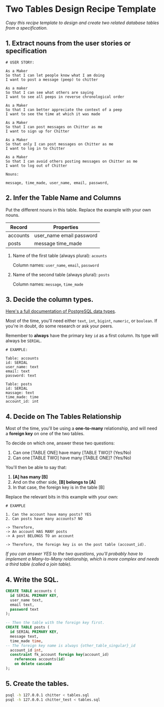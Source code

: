 # Two Tables Design Recipe Template

_Copy this recipe template to design and create two related database tables from a specification._

## 1. Extract nouns from the user stories or specification

```
# USER STORY:

As a Maker
So that I can let people know what I am doing  
I want to post a message (peep) to chitter

As a maker
So that I can see what others are saying  
I want to see all peeps in reverse chronological order

As a Maker
So that I can better appreciate the context of a peep
I want to see the time at which it was made

As a Maker
So that I can post messages on Chitter as me
I want to sign up for Chitter

As a Maker
So that only I can post messages on Chitter as me
I want to log in to Chitter

As a Maker
So that I can avoid others posting messages on Chitter as me
I want to log out of Chitter
```

```
Nouns:

message, time_made, user_name, email, password,
```

## 2. Infer the Table Name and Columns

Put the different nouns in this table. Replace the example with your own nouns.

| Record                | Properties          |
| --------------------- | ------------------  |
| accounts              | user_name email password
| posts                 | message time_made

1. Name of the first table (always plural): `acounts` 

    Column names: `user_name`, `email`, `password`

2. Name of the second table (always plural): `posts` 

    Column names: `message`, `time_made`

## 3. Decide the column types.

[Here's a full documentation of PostgreSQL data types](https://www.postgresql.org/docs/current/datatype.html).

Most of the time, you'll need either `text`, `int`, `bigint`, `numeric`, or `boolean`. If you're in doubt, do some research or ask your peers.

Remember to **always** have the primary key `id` as a first column. Its type will always be `SERIAL`.

```
# EXAMPLE:

Table: accounts
id: SERIAL
user_name: text
email: text
password: text

Table: posts
id: SERIAL
massage: text
time_made: time
account_id: int
```

## 4. Decide on The Tables Relationship

Most of the time, you'll be using a **one-to-many** relationship, and will need a **foreign key** on one of the two tables.

To decide on which one, answer these two questions:

1. Can one [TABLE ONE] have many [TABLE TWO]? (Yes/No)
2. Can one [TABLE TWO] have many [TABLE ONE]? (Yes/No)

You'll then be able to say that:

1. **[A] has many [B]**
2. And on the other side, **[B] belongs to [A]**
3. In that case, the foreign key is in the table [B]

Replace the relevant bits in this example with your own:

```
# EXAMPLE

1. Can the account have many posts? YES
2. Can posts have many accounts? NO

-> Therefore,
-> An account HAS MANY posts
-> A post BELONGS TO an account

-> Therefore, the foreign key is on the post table (account_id).
```

*If you can answer YES to the two questions, you'll probably have to implement a Many-to-Many relationship, which is more complex and needs a third table (called a join table).*

## 4. Write the SQL.

```sql
CREATE TABLE accounts (
  id SERIAL PRIMARY KEY,
  user_name text,
  email text,
  password text
);

-- Then the table with the foreign key first.
CREATE TABLE posts (
  id SERIAL PRIMARY KEY,
  message text,
  time_made time,
-- The foreign key name is always {other_table_singular}_id
  account_id int,
  constraint fk_account foreign key(account_id)
    references accounts(id)
    on delete cascade
);

```

## 5. Create the tables.

```bash
psql -h 127.0.0.1 chitter < tables.sql
psql -h 127.0.0.1 chitter_test < tables.sql
```